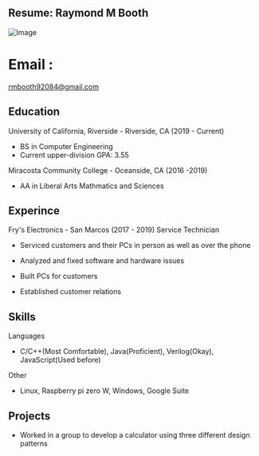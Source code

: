 
## Resume: Raymond M Booth

![Image](https://github.com/rmbooth92084/rmbooth92084.github.io/blob/master/mePNG.png?raw=true)

# Email :
rmbooth92084@gmail.com

## Education
University of California, Riverside - Riverside, CA  (2019 - Current)
- BS in Computer Engineering
- Current upper-division GPA: 3.55

Miracosta Community College - Oceanside, CA (2016 -2019)
- AA in Liberal Arts Mathmatics and Sciences

## Experince
Fry's Electronics - San Marcos (2017 - 2019)
Service Technician

- Serviced customers and their PCs in person as well as over the phone

- Analyzed and fixed software and hardware issues

-	Built PCs for customers

- Established customer relations


## Skills
 Languages
- C/C++(Most Comfortable), Java(Proficient), Verilog(Okay), JavaScript(Used before)

Other
- Linux, Raspberry pi zero W, Windows, Google Suite

## Projects
- Worked in a group to develop a calculator using three different design patterns
